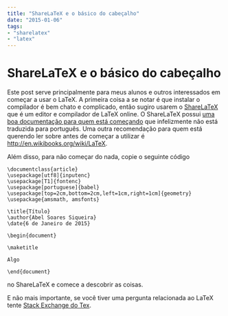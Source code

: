 ```yaml
---
title: "ShareLaTeX e o básico do cabeçalho"
date: "2015-01-06"
tags:
- "sharelatex"
- "latex"
---
```


# ShareLaTeX e o básico do cabeçalho

Este post serve principalmente para meus alunos e outros interessados em começar
a usar o LaTeX. A primeira coisa a se notar é que instalar o compilador é bem
chato e complicado, então sugiro usarem o
[ShareLaTeX](https://www.sharelatex.com?r=09a71589&rm=d&rs=b)
que é um editor e compilador de LaTeX online.
O ShareLaTeX possui
[uma boa documentação para quem está começando](https://pt.sharelatex.com/learn)
que infelizmente não está traduzida para português.
Uma outra recomendação para quem está querendo ler sobre antes de começar a
utilizar é
http://en.wikibooks.org/wiki/LaTeX.

Além disso, para não começar do nada, copie o seguinte código

```
\documentclass{article}
\usepackage[utf8]{inputenc}
\usepackage[T1]{fontenc}
\usepackage[portuguese]{babel}
\usepackage[top=2cm,bottom=2cm,left=1cm,right=1cm]{geometry}
\usepackage{amsmath, amsfonts}

\title{Título}
\author{Abel Soares Siqueira}
\date{6 de Janeiro de 2015}

\begin{document}

\maketitle

Algo

\end{document}
```

no ShareLaTeX e comece a descobrir as coisas.

E não mais importante, se você tiver uma pergunta relacionada ao LaTeX tente
[Stack Exchange do Tex](http://tex.stackexchange.com/).
